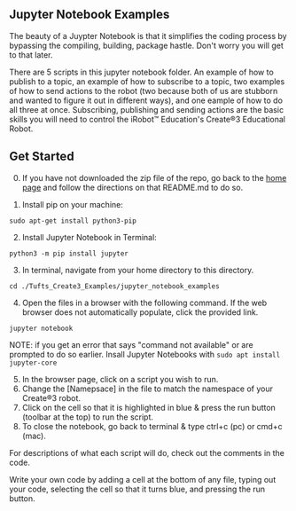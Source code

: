 ## Jupyter Notebook Examples

The beauty of a Juypter Notebook is that it simplifies the coding process by bypassing the compiling, building, package hastle. Don't worry you will get to that later.

There are 5 scripts in this jupyter notebook folder. An example of how to publish to a topic, an example of how to subscribe to a topic, two examples of how to send actions to the robot (two because both of us are stubborn and wanted to figure it out in different ways), and one eample of how to do all three at once. Subscribing, publishing and sending actions are the basic skills you will need to control the iRobot™ Education's Create®3 Educational Robot.

## Get Started
0. If you have not downloaded the zip file of the repo, go back to the [home page](https://github.com/brianabouchard/Tufts_Create3_Examples) and follow the directions on that README.md to do so. 

1. Install pip on your machine:
```
sudo apt-get install python3-pip
```
2. Install Jupyter Notebook in Terminal:
```
python3 -m pip install jupyter
```
3. In terminal, navigate from your home directory to this directory. 
```
cd ./Tufts_Create3_Examples/jupyter_notebook_examples
```
4. Open the files in a browser with the following command. If the web browser does not automatically populate, click the provided link. 
```
jupyter notebook
``` 
NOTE: if you get an error that says "command not available" or are prompted to do so earlier. Insall Jupyter Notebooks with ```sudo apt install jupyter-core```

5. In the browser page, click on a script you wish to run. 
6. Change the [Namepsace] in the file to match the namespace of your Create®3 robot.
7. Click on the cell so that it is highlighted in blue & press the run button (toolbar at the top) to run the script. 
8. To close the notebook, go back to terminal & type ctrl+c (pc) or cmd+c (mac). 

For descriptions of what each script will do, check out the comments in the code. 

Write your own code by adding a cell at the bottom of any file, typing out your code, selecting the cell so that it turns blue, and pressing the run button.
